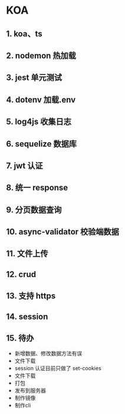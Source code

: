 # KOA

## 1. koa、ts

## 2. nodemon 热加载

## 3. jest 单元测试

## 4. dotenv 加载.env

## 5. log4js 收集日志

## 6. sequelize 数据库

## 7. jwt 认证

## 8. 统一 response

## 9. 分页数据查询

## 10. async-validator 校验端数据

## 11. 文件上传

## 12. crud

## 13. 支持 https

## 14. session

## 15. 待办

- 新增数据、修改数据方法有误
- 文件下载
- session 认证目前只做了 set-cookies
- 文件下载
- 打包
- 发布到服务器
- 制作镜像
- 制作cli
